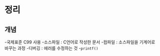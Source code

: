 # 정리

## 개념

-국제표준 C99 사용
-소스파일 : C언어로 작성한 문서
-컴파일 : 소스파일을 기계어로 바꾸는 과정
-디버깅 : 에러를 수정하는 것
-`printf()`

